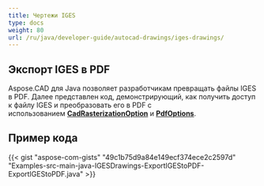 ```yaml
---
title: Чертежи IGES
type: docs
weight: 80
url: /ru/java/developer-guide/autocad-drawings/iges-drawings/
---
```


## **Экспорт IGES в PDF**

Aspose.CAD для Java позволяет разработчикам превращать файлы IGES в PDF. Далее представлен код, демонстрирующий, как получить доступ к файлу IGES и преобразовать его в PDF с использованием [**CadRasterizationOption**](https://reference.aspose.com/cad/java/com.aspose.cad.imageoptions/CadRasterizationOptions) и [**PdfOptions**](https://reference.aspose.com/cad/java/com.aspose.cad.imageoptions/PdfOptions).

## Пример кода

{{< gist "aspose-com-gists" "49c1b75d9a84e149ecf374ece2c2597d" "Examples-src-main-java-IGESDrawings-ExportIGEStoPDF-ExportIGEStoPDF.java" >}}

